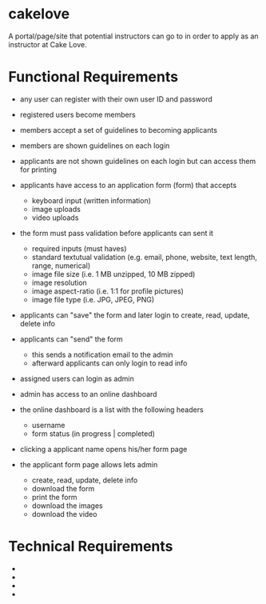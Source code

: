 # cakelove

A portal/page/site that potential instructors can go to in order to apply as an instructor at Cake Love.

# Functional Requirements

- any user can register with their own user ID and password
- registered users become members

- members accept a set of guidelines to becoming applicants
- members are shown guidelines on each login
- applicants are not shown guidelines on each login but can access them for printing

- applicants have access to an application form (form) that accepts
    - keyboard input (written information)
    - image uploads        
    - video uploads
- the form must pass validation before applicants can sent it
    - required inputs (must haves)
    - standard textutual validation (e.g. email, phone, website, text length, range, numerical)
    - image file size (i.e. 1 MB unzipped, 10 MB zipped)
    - image resolution
    - image aspect-ratio (i.e. 1:1 for profile pictures)
    - image file type (i.e. JPG, JPEG, PNG)
- applicants can "save" the form and later login to create, read, update, delete info
- applicants can "send" the form
    - this sends a notification email to the admin
    - afterward applicants can only login to read info   
    
- assigned users can login as admin
- admin has access to an online dashboard
- the online dashboard is a list with the following headers
    - username
    - form status (in progress | completed)
 - clicking a applicant name opens his/her form page
 - the applicant form page allows lets admin
    - create, read, update, delete info
    - download the form
    - print the form
    - download the images
    - download the video
 
 # Technical Requirements
 
 - 
 - 
 - 
 - 
 




